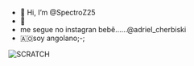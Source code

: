 - 👋 Hi, I’m @SpectroZ25
- 🐒
- me segue no instagran bebẽ......@adriel_cherbiski
- 🇦🇴soy angolano;-;

![SCRATCH](https://img.shields.io/badge/Scratch-4D97FF?style=for-the-badge&logo=Scratch&logoColor=white)
<!---
SpectroZ25/SpectroZ25 is a ✨ special ✨ repository because its `README.md` (this file) appears on your GitHub profile.
You can click the Preview link to take a look at your changes.
--->
